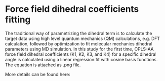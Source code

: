 # Force field dihedral coefficients fitting

The traditional way of parametrizing the dihedral term is to calculate the target data using high level quantum mechanics (QM) calculations, e.g. DFT calculation, followed by optimization to fit molecular mechanics dihedral parameters using MD simulation. In this study for the first time, OPLS-AA force field dihedral coefficients (K1, K2, K3, and K4) for a specific dihedral angle is calculated using a linear regression fit with cosine basis functions. The equation is attached as .png file.

More details can be found here:
> 
> 
